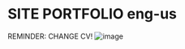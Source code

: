 # SITE PORTFOLIO eng-us
REMINDER: CHANGE CV!
![image](https://github.com/jpgercc/portfolio/assets/115590969/7c5deca8-7e9c-4739-92e2-249a2c0febfb)
